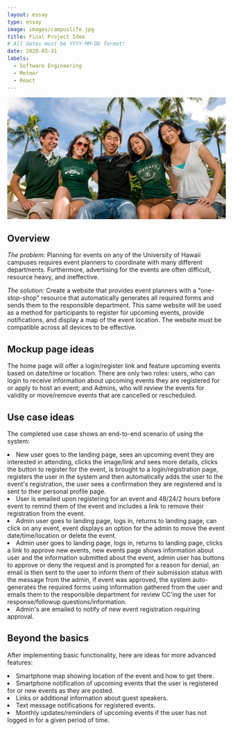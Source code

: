 ```yaml
---
layout: essay
type: essay
image: images/campuslife.jpg
title: Final Project Idea
# All dates must be YYYY-MM-DD format!
date: 2020-03-31
labels:
  - Software Engineering
  - Meteor
  - React
---
```


<img class="ui large centered image" src="../images/campuslife.jpg" alt="" />

## Overview
<i>The problem:</i> Planning for events on any of the University of Hawaii campuses requires event planners to
coordinate with many different departments.  Furthermore, advertising for the events are often difficult, resource
heavy, and ineffective.

<i>The solution:</i> Create a website that provides event planners with a "one-stop-shop" resource that automatically
generates all required forms and sends them to the responsible department.  This same website will be used as a method
for participants to register for upcoming events, provide notifications, and display a map of the event location.
The website must be compatible across all devices to be effective.

## Mockup page ideas
The home page will offer a login/register link and feature upcoming events based on date/time or location.  There are
only two roles: users, who can login to receive information about upcoming events they are registered for or apply to
host an event; and Admins, who will review the events for validity or move/remove events that are cancelled or 
rescheduled.

## Use case ideas
The completed use case shows an end-to-end scenario of using the system:  
<li>
    New user goes to the landing page, sees an upcoming event they are interested in attending, clicks the 
    image/link and sees more details, clicks the button to register for the event, is brought to a 
    login/registration page, registers the user in the system and then automatically adds the user to the event's 
    registration, the user sees a confirmation they are registered and is sent to their personal profile page.
</li>
<li>
    User is emailed upon registering for an event and 48/24/2 hours before event to remind them of the event and 
    includes a link to remove their registration from the event.
</li>
<li>
    Admin user goes to landing page, logs in, returns to landing page, can click on any event, event displays an
    option for the admin to move the event date/time/location or delete the event. 
</li>
<li>
    Admin user goes to landing page, logs in, returns to landing page, clicks a link to approve new events, new
    events page shows information about user and the information submitted about the event, admin user has buttons
    to approve or deny the request and is prompted for a reason for denial, an email is then sent to the user
    to inform them of their submission status with the message from the admin, if event was approved, the system
    auto-generates the required forms using information gathered from the user and emails them to the responsible 
    department for review CC'ing the user for response/followup questions/information.
</li>
<li>
    Admin's are emailed to notify of new event registration requiring approval.
</li>

## Beyond the basics
After implementing basic functionality, here are ideas for more advanced features:
<li>
    Smartphone map showing location of the event and how to get there.
</li>
<li>
    Smartphone notification of upcoming events that the user is registered for or new events as they are posted.
</li>
<li>
    Links or additional information about guest speakers.
</li>
<li>
    Text message notifications for registered events.
</li>
<li>
    Monthly updates/reminders of upcoming events if the user has not logged in for a given period of time.
</li>
